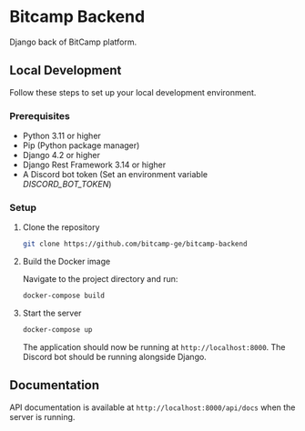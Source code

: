 # Bitcamp Backend
Django back of BitCamp platform.

## Local Development

Follow these steps to set up your local development environment.

### Prerequisites

- Python 3.11 or higher
- Pip (Python package manager)
- Django 4.2 or higher
- Django Rest Framework 3.14 or higher
- A Discord bot token (Set an environment variable *DISCORD_BOT_TOKEN*)

### Setup

1. Clone the repository

    ```bash
    git clone https://github.com/bitcamp-ge/bitcamp-backend
    ```

0. Build the Docker image

    Navigate to the project directory and run:
    
    ```bash
    docker-compose build
    ```

0. Start the server

    ```bash
    docker-compose up
    ```

    The application should now be running at `http://localhost:8000`.
    The Discord bot should be running alongside Django.

## Documentation

API documentation is available at `http://localhost:8000/api/docs` when the server is running.
